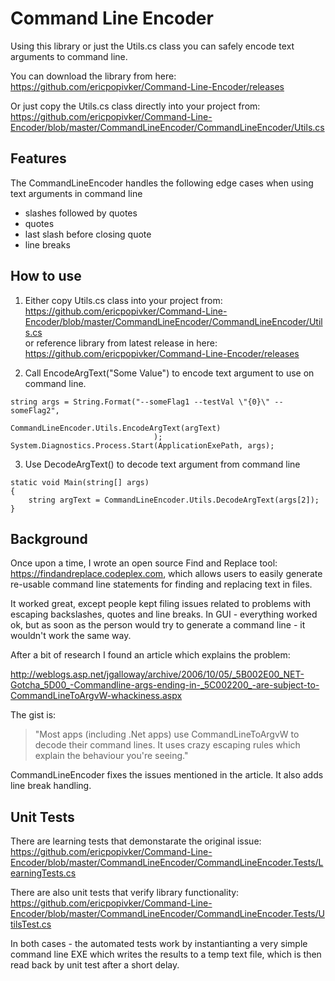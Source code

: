 Command Line Encoder
====================

Using this library or just the Utils.cs class you can safely encode text arguments to command line.


You can download the library from here:       
https://github.com/ericpopivker/Command-Line-Encoder/releases


Or just copy the Utils.cs class directly into your project from:    
https://github.com/ericpopivker/Command-Line-Encoder/blob/master/CommandLineEncoder/CommandLineEncoder/Utils.cs


Features
--------

The CommandLineEncoder handles the following edge cases when using text arguments in command line

* slashes followed by quotes
* quotes
* last slash before closing quote
* line breaks


How to use
----------

1) Either copy Utils.cs class into your project from:   
https://github.com/ericpopivker/Command-Line-Encoder/blob/master/CommandLineEncoder/CommandLineEncoder/Utils.cs  
or reference library from latest release in here:  
https://github.com/ericpopivker/Command-Line-Encoder/releases

2) Call EncodeArgText("Some Value") to encode text argument to use on command line.

```
string args = String.Format("--someFlag1 --testVal \"{0}\" --someFlag2", 
    								CommandLineEncoder.Utils.EncodeArgText(argText)
    				  			);
System.Diagnostics.Process.Start(ApplicationExePath, args);
```		

3) Use DecodeArgText() to decode text argument from command line

```
static void Main(string[] args)
{
	string argText = CommandLineEncoder.Utils.DecodeArgText(args[2]);
}
```


Background
----------

Once upon a time, I wrote an open source Find and Replace tool:  https://findandreplace.codeplex.com, which allows users to easily generate re-usable command line statements for finding and replacing text in files.

It worked great, except people kept filing issues related to problems with escaping backslashes, quotes and line breaks.  In GUI - everything worked ok, but as soon as the person would try to generate a command line - it wouldn't work the same way.

After a bit of research I found an article which explains the problem:

http://weblogs.asp.net/jgalloway/archive/2006/10/05/_5B002E00_NET-Gotcha_5D00_-Commandline-args-ending-in-_5C002200_-are-subject-to-CommandLineToArgvW-whackiness.aspx
	
The gist is:   
> "Most apps (including .Net apps) use CommandLineToArgvW to decode their command lines.  It uses crazy escaping rules which explain the behaviour you're seeing."
	
CommandLineEncoder fixes the issues mentioned in the article.  It also adds line break handling.


Unit Tests
----------

There are learning tests that demonstarate the original issue:  
https://github.com/ericpopivker/Command-Line-Encoder/blob/master/CommandLineEncoder/CommandLineEncoder.Tests/LearningTests.cs

There are also unit tests that verify library functionality:  
https://github.com/ericpopivker/Command-Line-Encoder/blob/master/CommandLineEncoder/CommandLineEncoder.Tests/UtilsTest.cs


In both cases - the automated tests work by instantianting a very simple command line EXE which writes the results to a temp text file, which is then read back by unit test after a short delay.


